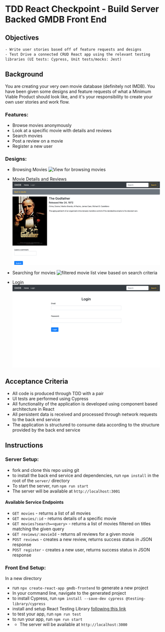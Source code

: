 # TDD React Checkpoint - Build Server Backed GMDB Front End

## Objectives
    - Write user stories based off of feature requests and designs
    - Test Drive a connected CRUD React app using the relevant testing libraries (UI tests: Cypress, Unit tests/mocks: Jest)

## Background
You are creating your very own movie database (definitely not IMDB). You have been given some designs and feature requests of what a Minimum Viable Product should look like, and it's your responsibility to create your own user stories and work flow.

### Features:
- Browse movies anonymously
- Look at a specific movie with details and reviews
- Search movies
- Post a review on a movie
- Register a new user

### Designs:
- Browsing Movies
![View for browsing movies](images/Browse-Movies.png)

- Movie Details and Reviews
![movie details with corresponding review section](images/Movie-Detail-and-Post-Review.png) 

- Searching for movies
![filtered movie list view based on search criteria](images/Search.png)

- Login
![view of a login screen](images/Login.png)

## Acceptance Criteria
- All code is produced through TDD with a pair
- UI tests are performed using Cypress
- All functionality of the application is developed using component based architecture in React
- All persistent data is received and processed through network requests to the back end service
- The application is structured to consume data according to the structure provided by the back end service

## Instructions

### Server Setup:
- fork and clone this repo using git
- to install the back end service and dependencies, run `npm install` in the root of the `server/` directory
- To start the server, run `npm run start`
- The server will be available at `http://localhost:3001` 

#### Available Service Endpoints
- `GET movies` - returns a list of all movies
- `GET movies/:id` - returns details of a specific movie
- `GET movies?search=<query>` - returns a list of movies filtered on titles matching the given query
- `GET reviews/:movieId` - returns all reviews for a given movie
- `POST reviews` - creates a new review, returns success status in JSON response 
- `POST register` - creates a new user, returns success status in JSON response

### Front End Setup:
In a new directory
- run `npx create-react-app gmdb-frontend` to generate a new project
- In your command line, navigate to the generated project
- to install Cypress, run `npm install --save-dev cypress @testing-library/cypress`
- install and setup React Testing Library [following this link](https://testing-library.com/docs/react-testing-library/intro/)
- to test your app, run `npm run test`
- to run your app, run `npm run start`
- - The server will be available at `http://localhost:3000` 
